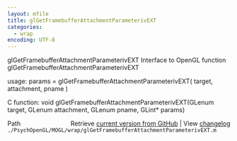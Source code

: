 ```yaml
---
layout: mfile
title: glGetFramebufferAttachmentParameterivEXT
categories:
  - wrap
encoding: UTF-8
---
```


glGetFramebufferAttachmentParameterivEXT  Interface to OpenGL function glGetFramebufferAttachmentParameterivEXT

usage:  params = glGetFramebufferAttachmentParameterivEXT\( target, attachment, pname \)

C function:  void glGetFramebufferAttachmentParameterivEXT\(GLenum target, GLenum attachment, GLenum pname, GLint\* params\)


<div class="code_header" style="text-align:right;">
  <span style="float:left;">Path&nbsp;&nbsp;</span> <span class="counter">Retrieve <a href=
  "https://raw.github.com/Psychtoolbox-3/Psychtoolbox-3/beta/./PsychOpenGL/MOGL/wrap/glGetFramebufferAttachmentParameterivEXT.m">current version from GitHub</a> | View <a href=
  "https://github.com/Psychtoolbox-3/Psychtoolbox-3/commits/beta/./PsychOpenGL/MOGL/wrap/glGetFramebufferAttachmentParameterivEXT.m">changelog</a></span>
</div>
<div class="code">
  <code>./PsychOpenGL/MOGL/wrap/glGetFramebufferAttachmentParameterivEXT.m</code>
</div>
